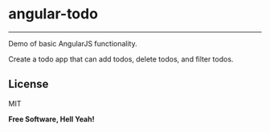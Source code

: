 # angular-todo
---
Demo of basic AngularJS functionality. 

Create a todo app that can add todos, delete todos, and filter todos. 

License
----

MIT

**Free Software, Hell Yeah!**

